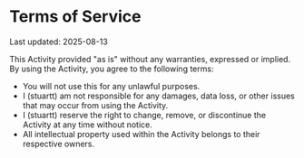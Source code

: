 # Terms of Service

Last updated: 2025-08-13

This Activity provided "as is" without any warranties, expressed or implied. By using the Activity, you agree to the following terms:

- You will not use this for any unlawful purposes.
- I (stuartt) am not responsible for any damages, data loss, or other issues that may occur from using the Activity.
- I (stuartt) reserve the right to change, remove, or discontinue the Activity at any time without notice.
- All intellectual property used within the Activity belongs to their respective owners.
